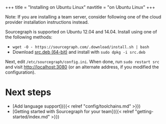 +++
title = "Installing on Ubuntu Linux"
navtitle = "on Ubuntu Linux"
+++

Note: If you are installing a team server, consider following one of the
cloud provider installation instructions instead.

Sourcegraph is supported on Ubuntu 12.04 and 14.04. Install using one
of the following methods:

* `wget -O - https://sourcegraph.com/.download/install.sh | bash`
* Download [src.deb (64-bit)](https://sourcegraph.com/.download/latest/linux-amd64/src.deb) and install with `sudo dpkg -i src.deb`

Next, edit `/etc/sourcegraph/config.ini`. When done, run `sudo restart
src` and visit [http://localhost:3080](http://localhost:3080) (or an
alternate address, if you modified the configuration).

# Next steps

* [Add language support]({{< relref "config/toolchains.md" >}})
* [Getting started with Sourcegraph for your team]({{< relref "getting-started/index.md" >}})
